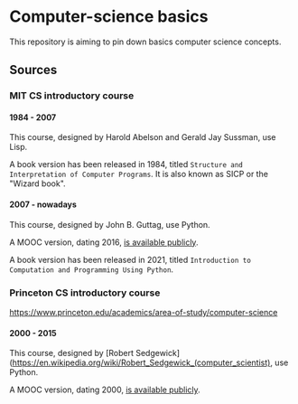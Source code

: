 # Computer-science basics

This repository is aiming to pin down basics computer science concepts.

## Sources

### MIT CS introductory course

#### 1984 - 2007

This course, designed by Harold Abelson and Gerald Jay Sussman, use Lisp.

A book version has been released in 1984, titled `Structure and Interpretation of Computer Programs`. It is also known as SICP or the "Wizard book".

#### 2007 - nowadays

This course, designed by John B. Guttag, use Python. 

A MOOC version, dating 2016, [is available publicly](https://ocw.mit.edu/courses/6-0001-introduction-to-computer-science-and-programming-in-python-fall-2016).

A book version has been released in 2021, titled `Introduction to Computation and Programming Using Python`.

### Princeton CS introductory course

https://www.princeton.edu/academics/area-of-study/computer-science

#### 2000 - 2015 

This course, designed by [Robert Sedgewick](https://en.wikipedia.org/wiki/Robert_Sedgewick_(computer_scientist), use Python. 

A MOOC version, dating 2000, [is available publicly](https://introcs.cs.princeton.edu/python/home/).
